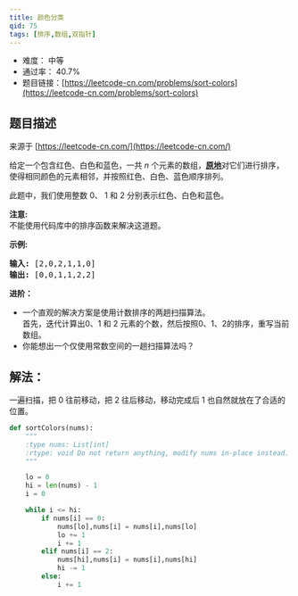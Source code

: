 ```yaml
---
title: 颜色分类
qid: 75
tags: [排序,数组,双指针]
---
```



- 难度： 中等
- 通过率： 40.7%
- 题目链接：[https://leetcode-cn.com/problems/sort-colors](https://leetcode-cn.com/problems/sort-colors)


## 题目描述

来源于 [https://leetcode-cn.com/](https://leetcode-cn.com/)

<p>给定一个包含红色、白色和蓝色，一共&nbsp;<em>n </em>个元素的数组，<strong><a href="https://baike.baidu.com/item/%E5%8E%9F%E5%9C%B0%E7%AE%97%E6%B3%95" target="_blank">原地</a></strong>对它们进行排序，使得相同颜色的元素相邻，并按照红色、白色、蓝色顺序排列。</p>

<p>此题中，我们使用整数 0、&nbsp;1 和 2 分别表示红色、白色和蓝色。</p>

<p><strong>注意:</strong><br>
不能使用代码库中的排序函数来解决这道题。</p>

<p><strong>示例:</strong></p>

<pre><strong>输入:</strong> [2,0,2,1,1,0]
<strong>输出:</strong> [0,0,1,1,2,2]</pre>

<p><strong>进阶：</strong></p>

<ul>
	<li>一个直观的解决方案是使用计数排序的两趟扫描算法。<br>
	首先，迭代计算出0、1 和 2 元素的个数，然后按照0、1、2的排序，重写当前数组。</li>
	<li>你能想出一个仅使用常数空间的一趟扫描算法吗？</li>
</ul>


## 解法：

一遍扫描，把 0 往前移动，把 2 往后移动，移动完成后 1 也自然就放在了合适的位置。

```python
def sortColors(nums):
    """
    :type nums: List[int]
    :rtype: void Do not return anything, modify nums in-place instead.
    """

    lo = 0
    hi = len(nums) - 1
    i = 0

    while i <= hi:
        if nums[i] == 0:
            nums[lo],nums[i] = nums[i],nums[lo]
            lo += 1
            i += 1
        elif nums[i] == 2:
            nums[hi],nums[i] = nums[i],nums[hi]
            hi -= 1
        else:
            i += 1
```